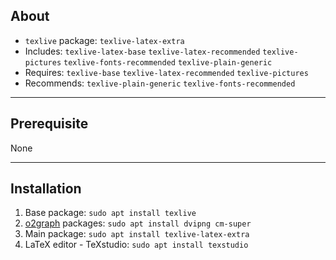 ## About
 - `texlive` package: `texlive-latex-extra` 
 - Includes: `texlive-latex-base` `texlive-latex-recommended` `texlive-pictures` `texlive-fonts-recommended` `texlive-plain-generic` 
 - Requires: `texlive-base` `texlive-latex-recommended` `texlive-pictures` 
 - Recommends: `texlive-plain-generic` `texlive-fonts-recommended` 
___ 

## Prerequisite 
None
___

## Installation 
 1. Base package: `sudo apt install texlive`
 2. [o2graph](./o2graph.md) packages: `sudo apt install dvipng cm-super`  
 3. Main package: `sudo apt install texlive-latex-extra` 
 4. LaTeX editor - TeXstudio: `sudo apt install texstudio` 